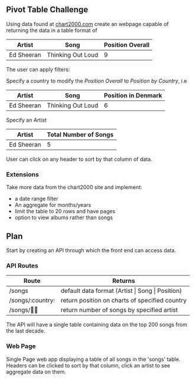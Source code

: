 ## Pivot Table Challenge

Using data found at [chart2000.com](https://chart2000.com/about.htm) create an webpage capable of returning the data in a table format of

| Artist | Song | Position Overall |
|--------|------|------------------|
| Ed Sheeran| Thinking Out Loud | 9 |

The user can apply filters:

Specify a country to modify the _Position Overall_ to _Position by Country_, i.e

| Artist | Song | Position in Denmark |
|--------|------|----------------|
| Ed Sheeran| Thinking Out Loud | 6 |

Specify an Artist

| Artist | Total Number of Songs |
|--------|-----------------------|
| Ed Sheeran | 5 |

User can click on any header to sort by that column of data.

### Extensions

Take more data from the chart2000 site and implement:
- a date range filter
- An aggregate for months/years
- limit the table to 20 rows and have pages
- option to view albums rather than songs

## Plan

Start by creating an API through which the front end can access data. 

### API Routes

| Route | Returns |
|-------|---------|
| /songs | default data format (Artist \| Song \| Position) |
| /songs/:country: | return position on charts of specified country |
| /songs/:artist: | return number of songs by specified artist |

The API will have a single table containing data on the top 200 songs from the last decade. 


### Web Page

Single Page web app displaying a table of all songs in the 'songs' table. Headers can be clicked to sort by that column, click an artist to see aggregate data on them.